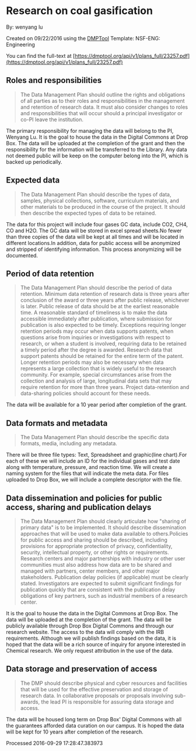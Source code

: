 # Research on coal gasification

By: wenyang lu

Created on 09/22/2016 using the [DMPTool](https://dmp.cdlib.org/) Template: NSF-ENG: Engineering

You can find the full-text at [https://dmptool.org/api/v1/plans_full/23257.pdf](https://dmptool.org/api/v1/plans_full/23257.pdf) 

## Roles and responsibilities

> The Data Management Plan should outline the rights and obligations of all parties as to their roles and responsibilities in the management and retention of research data. It must also consider changes to roles and responsibilities that will occur should a principal investigator or co-PI leave the institution.

The primary responsibility for managing the data will belong to the PI, Wenyang Lu. It is the goal to house the data in the Digital Commons at Drop Box. The data will be uploaded at the completion of the grant and then the responsibility for the information will be transferred to the Library. Any data not deemed public will be keep on the computer belong into the PI, which is backed up periodically.




## Expected data

> The Data Management Plan should describe the types of data, samples, physical collections, software, curriculum materials, and other materials to be produced in the course of the project. It should then describe the expected types of data to be retained. 

The data for this project will include four gases GC data, include CO2, CH4, CO and H2O. The GC data will be stored in excel spread sheets.No fewer than three copies of the data will be kept at all times and will be located in different locations.In addition, data for public access will be anonymized and stripped of identifying information. This process anonymizing will be documented.


## Period of data retention

> The Data Management Plan should describe the period of data retention. Minimum data retention of research data is three years after conclusion of the award or three years after public release, whichever is later. Public release of data should be at the earliest reasonable time. A reasonable standard of timeliness is to make the data accessible immediately after publication, where submission for publication is also expected to be timely. Exceptions requiring longer retention periods may occur when data supports patents, when questions arise from inquiries or investigations with respect to research, or when a student is involved, requiring data to be retained a timely period after the degree is awarded. Research data that support patents should be retained for the entire term of the patent. Longer retention periods may also be necessary when data represents a large collection that is widely useful to the research community. For example, special circumstances arise from the collection and analysis of large, longitudinal data sets that may require retention for more than three years. Project data-retention and data-sharing policies should account for these needs. 

The data will be available for a 10 year period after completion of the grant.


## Data formats and metadata

> The Data Management Plan should describe the specific data formats, media, including any metadata.

There will be three file types: Text, Spreadsheet and graphic(line chart).For each of these we will include an ID for the individual gases and test date along with temperature, pressure, and reaction time. We will create a naming system for the files that will indicate the meta data. For files uploaded to Drop Box, we will include a complete descriptor with the file. 


## Data dissemination and policies for public access, sharing and publication delays

> The Data Management Plan should clearly articulate how "sharing of primary data" is to be implemented. It should describe dissemination approaches that will be used to make data available to others.Policies for public access and sharing should be described, including provisions for appropriate protection of privacy, confidentiality, security, intellectual property, or other rights or requirements. Research centers and major partnerships with industry or other user communities must also address how data are to be shared and managed with partners, center members, and other major stakeholders. Publication delay policies (if applicable) must be clearly stated. Investigators are expected to submit significant findings for publication quickly that are consistent with the publication delay obligations of key partners, such as industrial members of a research center. 

It is the goal to house the data in the Digital Commons at Drop Box. The data will be uploaded at the completion of the grant. The data will be publicly available through Drop Box Digital Commons and through our research website. The access to the data will comply with the IRB requirements. Although we will publish findings based on the data, it is hoped that the data will be a rich source of inquiry for anyone interested in Chemical research. We only request attribution in the use of the data.


## Data storage and preservation of access

> The DMP should describe physical and cyber resources and facilities that will be used for the effective preservation and storage of research data. In collaborative proposals or proposals involving sub-awards, the lead PI is responsible for assuring data storage and access.

The data will be housed long term on Drop Box' Digital Commons with all the guarantees afforded data curation on our campus. It is hoped the data will be kept for 10 years after completion of the research.


Processed 2016-09-29 17:28:47.383973
